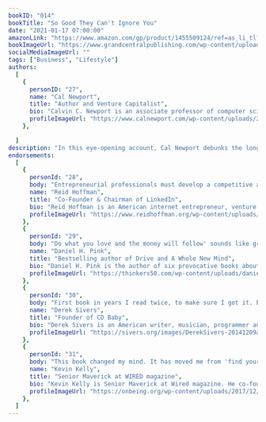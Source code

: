 ```yaml
---
bookID: "014"
bookTitle: "So Good They Can't Ignore You"
date: "2021-01-17 07:00:00"
amazonLink: "https://www.amazon.com/gp/product/1455509124/ref=as_li_tl?ie=UTF8&camp=1789&creative=9325&creativeASIN=1455509124&linkCode=as2&tag=btmysmarter-20&linkId=6d85467e4818e3ae8a1132fc15d9c6f0"
bookImageUrl: "https://www.grandcentralpublishing.com/wp-content/uploads/2017/06/9781455509102.jpg?fit=1709%2C2600"
socialMediaImageUrl: ""
tags: ["Business", "Lifestyle"]
authors:
  [
    {
      personID: "27",
      name: "Cal Newport",
      title: "Author and Venture Capitalist",
      bio: "Calvin C. Newport is an associate professor of computer science at Georgetown University and the author of six self-improvement books. He writes the Study Hacks blog, which is focused on academic and career success.",
      profileImageUrl: "https://www.calnewport.com/wp-content/uploads/2018/11/newport-headshot.jpeg",
	},

  ]
description: "In this eye-opening account, Cal Newport debunks the long-held belief that 'follow your passion' is good advice.  Not only is the cliché flawed-preexisting passions are rare and have little to do with how most people end up loving their work-but it can also be dangerous, leading to anxiety and chronic job hopping. After making his case against passion, Newport sets out on a quest to discover the reality of how people end up loving what they do. Spending time with organic farmers, venture capitalists, screenwriters, freelance computer programmers, and others who admitted to deriving great satisfaction from their work, Newport uncovers the strategies they used and the pitfalls they avoided in developing their compelling careers."
endorsements:
  [
    {
      personId: "28",
      body: "Entrepreneurial professionals must develop a competitive advantage by building valuable skills. This book offers advice based on research and reality--not meaningless platitudes-- on how to invest in yourself in order to stand out from the crowd. An important guide to starting up a remarkable career.",
      name: "Reid Hoffman",
	  title: "Co-Founder & Chairman of LinkedIn",
	  bio: "Reid Hoffman is an American internet entrepreneur, venture capitalist and author. Hoffman was the co-founder and executive chairman of LinkedIn, a business-oriented social network used primarily for professional networking.",
      profileImageUrl: "https://www.reidhoffman.org/wp-content/uploads/2019/01/reid107823.jpg",
	},
	{
      personId: "29",
      body: "Do what you love and the money will follow' sounds like great advice -- until it's time to get a job and disillusionment quickly sets in. Cal Newport ably demonstrates how the quest for 'passion' can corrode job satisfaction. If all he accomplished with this book was to turn conventional wisdom on its head, that would be interesting enough. But he goes further -- offering advice and examples that will help you bypass the disillusionment and get right to work building skills that matter.",
      name: "Daniel H. Pink",
	  title: "Bestselling author of Drive and A Whole New Mind",
	  bio: "Daniel H. Pink is the author of six provocative books about business and human behavior. Dan's books have won multiple awards, have been translated into 40 languages, and have sold more than three million copies. He lives in Washington, DC, with his family.",
      profileImageUrl: "https://thinkers50.com/wp-content/uploads/daniel-pink.jpg",
	},
	{
      personId: "30",
      body: "First book in years I read twice, to make sure I got it. Brilliant counter-intuitive career insights. Powerful new ideas that have already changed the way I think of my own career, and the advice I give others.",
      name: "Derek Sivers",
	  title: "Founder of CD Baby",
	  bio: "Derek Sivers is an American writer, musician, programmer and entrepreneur best known for being the founder and former president of CD Baby, an online CD store for independent musicians.",
      profileImageUrl: "https://sivers.org/images/DerekSivers-20141209a-1853.jpg",
	},
	{
      personId: "31",
      body: "This book changed my mind. It has moved me from 'find your passion, so that you can be useful' to 'be useful so that you can find your passion.' That is a big flip, but it's more honest, and that is why I am giving each of my three young adult children a copy of this unorthodox guide.",
      name: "Kevin Kelly",
	  title: "Senior Maverick at WIRED magazine",
	  bio: "Kevin Kelly is Senior Maverick at Wired magazine. He co-founded Wired in 1993, and served as its Executive Editor for its first seven years. He is also founding editor and co-publisher of the popular Cool Tools website, which has been reviewing tools daily since 2003.",
      profileImageUrl: "https://onbeing.org/wp-content/uploads/2017/12/2018-Kevin-Kelly-bio-300x300.jpg",
	},
  ]
---
```

